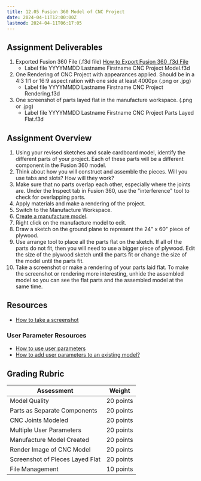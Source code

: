 ```yaml
---
title: 12.05 Fusion 360 Model of CNC Project
date: 2024-04-11T12:00:00Z
lastmod: 2024-04-11T06:17:05
---
```


## Assignment Deliverables

1. Exported Fusion 360 File (.f3d file) [How to Export Fusion 360 .f3d File](../../../../3d-modeling/fusion-360/export-f3d-file-fusion-360.md)
   - Label file YYYYMMDD Lastname Firstname CNC Project Model.f3d
2. One Rendering of CNC Project with appearances applied. Should be in a 4:3 1:1 or 16:9 aspect ration with one side at least 4000px (.png or .jpg)
   - Label file YYYYMMDD Lastname Firstname CNC Project Rendering.f3d
3. One screenshot of parts layed flat in the manufacture workspace. (.png or .jpg)
   - Label file YYYYMMDD Lastname Firstname CNC Project Parts Layed Flat.f3d

## Assignment Overview

1. Using your revised sketches and scale cardboard model, identify the different parts of your project. Each of these parts will be a different component in the Fusion 360 model.
2. Think about how you will construct and assemble the pieces. Will you use tabs and slots? How will they work?
3. Make sure that no parts overlap each other, especially where the joints are. Under the Inspect tab in Fusion 360, use the "interference" tool to check for overlapping parts.
4. Apply materials and make a rendering of the project.
5. Switch to the Manufacture Workspace.
6. [Create a manufacture model](../../../../3d-modeling/fusion-360/make-manufacture-model-copy-fusion-360.md).
7. Right click on the manufacture model to edit.
8. Draw a sketch on the ground plane to represent the 24" x 60" piece of plywood.
9. Use arrange tool to place all the parts flat on the sketch. If all of the parts do not fit, then you will need to use a bigger piece of plywood. Edit the size of the plywood sketch until the parts fit or change the size of the model until the parts fit.
10. Take a screenshot or make a rendering of your parts laid flat. To make the screenshot or rendering more interesting, unhide the assembled model so you can see the flat parts and the assembled model at the same time.

## Resources

- [How to take a screenshot](../../../../software/how-to-take-a-screenshot.md)

### User Parameter Resources

- [How to use user parameters](https://youtu.be/H6W-Og4YyZ8)
- [How to add user parameters to an existing model?](https://youtu.be/sBEHI-N4DAY)

## Grading Rubric

<div class="responsive-table-markdown">

| Assessment                      | Weight    |
| ------------------------------- | --------- |
| Model Quality                   | 20 points |
| Parts as Separate Components    | 20 points |
| CNC Joints Modeled              | 20 points |
| Multiple User Parameters        | 20 points |
| Manufacture Model Created       | 20 points |
| Render Image of CNC Model       | 20 points |
| Screenshot of Pieces Layed Flat | 20 points |
| File Management                 | 10 points |

</div>
